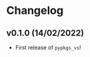 # Changelog

<!--next-version-placeholder-->

## v0.1.0 (14/02/2022)

- First release of `pypkgs_vs`!